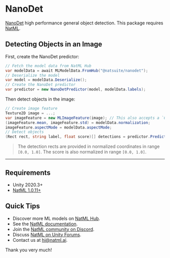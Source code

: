 # NanoDet
[NanoDet](https://github.com/RangiLyu/nanodet) high performance general object detection. This package requires [NatML](https://github.com/natmlx/NatML).

## Detecting Objects in an Image
First, create the NanoDet predictor:
```csharp
// Fetch the model data from NatML Hub
var modelData = await MLModelData.FromHub("@natsuite/nanodet");
// Deserialize the model
var model = modelData.Deserialize();
// Create the NanoDet predictor
var predictor = new NanoDetPredictor(model, modelData.labels);
```

Then detect objects in the image:
```csharp
// Create image feature
Texture2D image = ...;
var imageFeature = new MLImageFeature(image); // This also accepts a `Color32[]` or `byte[]`
(imageFeature.mean, imageFeature.std) = modelData.normalization;
imageFeature.aspectMode = modelData.aspectMode;
// Detect objects
(Rect rect, string label, float score)[] detections = predictor.Predict(imageFeature);
```

> The detection rects are provided in normalized coordinates in range `[0.0, 1.0]`. The score is also normalized in range `[0.0, 1.0]`.
___

## Requirements
- Unity 2020.3+
- [NatML 1.0.11+](https://github.com/natmlx/NatML)

## Quick Tips
- Discover more ML models on [NatML Hub](https://hub.natml.ai).
- See the [NatML documentation](https://docs.natml.ai/unity).
- Join the [NatML community on Discord](https://discord.gg/y5vwgXkz2f).
- Discuss [NatML on Unity Forums](https://forum.unity.com/threads/open-beta-natml-machine-learning-runtime.1109339/).
- Contact us at [hi@natml.ai](mailto:hi@natml.ai).

Thank you very much!